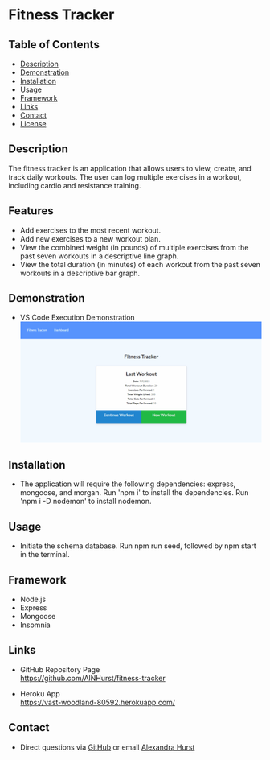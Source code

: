 # Fitness Tracker

## Table of Contents
* [Description](#Description) 
* [Demonstration](#Demonstration)
* [Installation](#Installation)
* [Usage](#Usage)  
* [Framework](#Framework)
* [Links](#Links)
* [Contact](#Contact)
* [License](#License)

## Description
The fitness tracker is an application that allows users to view, create, and track daily workouts. The user can log multiple exercises in a workout, including cardio and resistance training. 

## Features
* Add exercises to the most recent workout.
* Add new exercises to a new workout plan. 
* View the combined weight (in pounds) of multiple exercises from the past seven workouts in a descriptive line graph. 
* View the total duration (in minutes) of each workout from the past seven workouts in a descriptive bar graph.

## Demonstration
* VS Code Execution Demonstration
![gif Demonstration](https://github.com/AlNHurst/fitness-tracker/blob/main/public/images/fitness-tracker.gif)

## Installation
*  The application will require the following dependencies: express, mongoose, and morgan. Run 'npm i' to install the dependencies. Run 'npm i -D nodemon' to install nodemon. 

## Usage
*  Initiate the schema database. Run npm run seed, followed by npm start in the terminal. 

## Framework
* Node.js
* Express
* Mongoose
* Insomnia

## Links
* GitHub Repository Page <br>
https://github.com/AlNHurst/fitness-tracker

* Heroku App <br>
https://vast-woodland-80592.herokuapp.com/

## Contact
* Direct questions via [GitHub](https://github.com/AlNHurst) or email [Alexandra Hurst](mailto:ahurst10@uncc.edu)